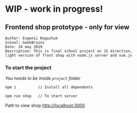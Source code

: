 # WIP - work in progress!

## Frontend shop prototype - only for view
````
Author: Evgenii Rogozhuk
School: GeekBrains
Date: 24 may 2019
Description: This is final school project on JS direction, 
light version of front shop with node.js server and vue.js
````
### To start the project
*You needs to be inside `project` folder*
```bash
npm i          // Install all dependents

npm run shop   // To start server
```
Path to view shop [http://localhost:3000](http://localhost:3000)
